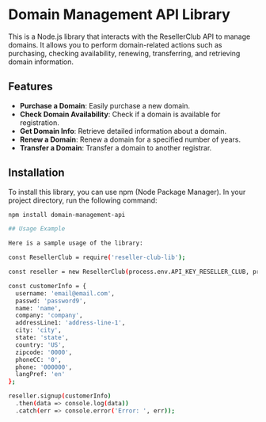 # Domain Management API Library

This is a Node.js library that interacts with the ResellerClub API to manage domains. It allows you to perform domain-related actions such as purchasing, checking availability, renewing, transferring, and retrieving domain information.

## Features

- **Purchase a Domain**: Easily purchase a new domain.
- **Check Domain Availability**: Check if a domain is available for registration.
- **Get Domain Info**: Retrieve detailed information about a domain.
- **Renew a Domain**: Renew a domain for a specified number of years.
- **Transfer a Domain**: Transfer a domain to another registrar.

## Installation

To install this library, you can use npm (Node Package Manager). In your project directory, run the following command:

```bash
npm install domain-management-api

## Usage Example

Here is a sample usage of the library:

const ResellerClub = require('reseller-club-lib');

const reseller = new ResellerClub(process.env.API_KEY_RESELLER_CLUB, process.env.AUTH_USER_ID);

const customerInfo = {
  username: 'email@email.com',
  passwd: 'password9',
  name: 'name',
  company: 'company',
  addressLine1: 'address-line-1',
  city: 'city',
  state: 'state',
  country: 'US',
  zipcode: '0000',
  phoneCC: '0',
  phone: '000000',
  langPref: 'en'
};

reseller.signup(customerInfo)
  .then(data => console.log(data))
  .catch(err => console.error('Error: ', err));